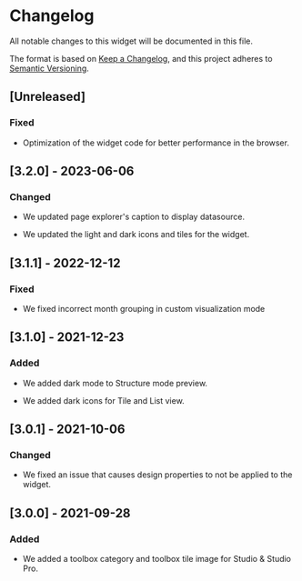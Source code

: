 # Changelog

All notable changes to this widget will be documented in this file.

The format is based on [Keep a Changelog](https://keepachangelog.com/en/1.0.0/), and this project adheres to [Semantic Versioning](https://semver.org/spec/v2.0.0.html).

## [Unreleased]

### Fixed

-   Optimization of the widget code for better performance in the browser.

## [3.2.0] - 2023-06-06

### Changed

-   We updated page explorer's caption to display datasource.

-   We updated the light and dark icons and tiles for the widget.

## [3.1.1] - 2022-12-12

### Fixed

-   We fixed incorrect month grouping in custom visualization mode

## [3.1.0] - 2021-12-23

### Added

-   We added dark mode to Structure mode preview.

-   We added dark icons for Tile and List view.

## [3.0.1] - 2021-10-06

### Changed

-   We fixed an issue that causes design properties to not be applied to the widget.

## [3.0.0] - 2021-09-28

### Added

-   We added a toolbox category and toolbox tile image for Studio & Studio Pro.
